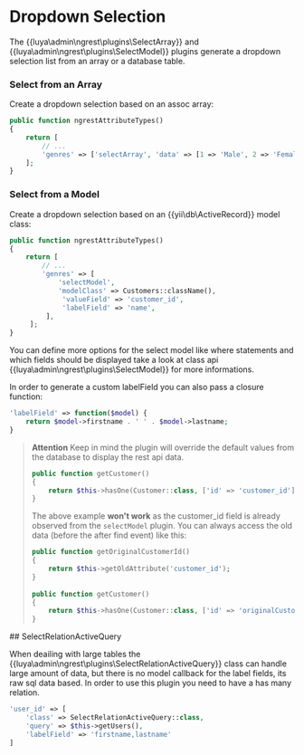 # Dropdown Selection

The {{luya\admin\ngrest\plugins\SelectArray}} and {{luya\admin\ngrest\plugins\SelectModel}} plugins generate a dropdown selection list from an array or a database table.

### Select from an Array

Create a dropdown selection based on an assoc array:

```php
public function ngrestAttributeTypes()
{
    return [
        // ...
        'genres' => ['selectArray', 'data' => [1 => 'Male', 2 => 'Female']],
    ];
}
```

### Select from a Model

Create a dropdown selection based on an {{yii\db\ActiveRecord}} model class:

```php
public function ngrestAttributeTypes()
{
    return [
        // ...
        'genres' => [
            'selectModel', 
            'modelClass' => Customers::className(), 
             'valueField' => 'customer_id', 
             'labelField' => 'name',
         ],
     ];
}
```

You can define more options for the select model like where statements and which fields should be displayed take a look at class api {{luya\admin\ngrest\plugins\SelectModel}} for more informations.

In order to generate a custom labelField you can also pass a closure function:

```php
'labelField' => function($model) {
    return $model->firstname . ' ' . $model->lastname;
}
```

> **Attention** Keep in mind the plugin will override the default values from the database to display the rest api data.
> 
> ```php
> public function getCustomer()
> {
>     return $this->hasOne(Customer::class, ['id' => 'customer_id']);
> }
> ```
> 
> The above example **won't work** as the customer_id field is already observed from the `selectModel` plugin. You can always access the old data (before the after find event) like this:
> 
> ```php
> public function getOriginalCustomerId()
> {
>     return $this->getOldAttribute('customer_id');
> }
>     
> public function getCustomer()
> {
>     return $this->hasOne(Customer::class, ['id' => 'originalCustomerId']);
> }
> ```

## SelectRelationActiveQuery

When deailing with large tables the {{luya\admin\ngrest\plugins\SelectRelationActiveQuery}} class can handle large amount of data, but there is no model callback for the label fields, its raw sql data based. In order to use this plugin you need to have a has many relation.

```php
'user_id' => [
    'class' => SelectRelationActiveQuery::class, 
    'query' => $this->getUsers(), 
    'labelField' => 'firstname,lastname'
]
```
